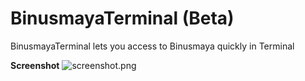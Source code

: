 # BinusmayaTerminal (Beta)
BinusmayaTerminal lets you access to Binusmaya quickly in Terminal

**Screenshot**
![screenshot.png](https://github.com/vegeterrixen/BinusmayaTerminal/blob/master/screenshot.png)
